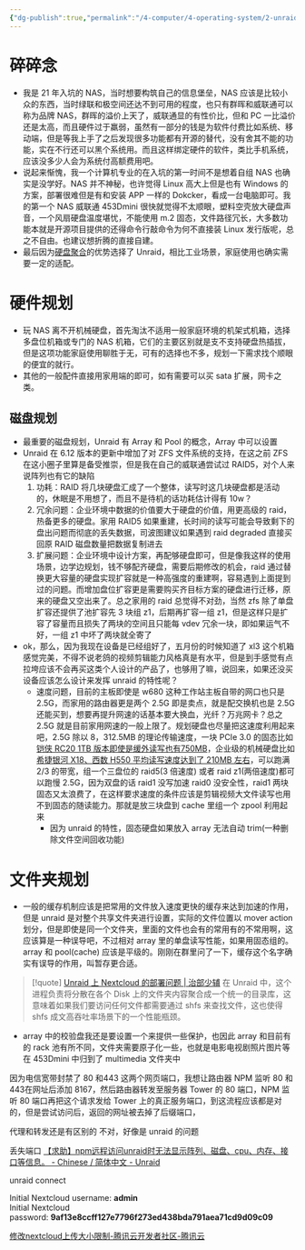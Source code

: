 ```yaml
---
{"dg-publish":true,"permalink":"/4-computer/4-operating-system/2-unraid/1-embrace-unraid/"}
---
```


# 碎碎念
- 我是 21 年入坑的 NAS，当时想要构筑自己的信息堡垒，NAS 应该是比较小众的东西，当时绿联和极空间还达不到可用的程度，也只有群晖和威联通可以称为品牌 NAS，群晖的溢价上天了，威联通显的有性价比，但和 PC 一比溢价还是太高，而且硬件过于羸弱，虽然有一部分的钱是为软件付费比如系统、移动端，但是等我上手了之后发现很多功能都有开源的替代，没有舍其不能的功能，实在不行还可以黑个系统用。而且这样绑定硬件的软件，类比手机系统，应该没多少人会为系统付高额费用吧。
- 说起来惭愧，我一个计算机专业的在入坑的第一时间不是想着自组 NAS 也确实是没学好。NAS 并不神秘，也许觉得 Linux 高大上但是也有 Windows 的方案，部署很难但是有和安装 APP 一样的 Dokcker，看成一台电脑即可。我的第一个 NAS 威联通 453Dmini 很快就觉得不太顺眼，塑料空壳放大硬盘声音，一个风扇硬盘温度堪忧，不能使用 m.2 固态，文件路径冗长，大多数功能本就是开源项目提供的还得命令行敲命令为何不直接装 Linux 发行版呢，总之不自由。也建议想折腾的直接自建。
- 最后因为[硬盘聚合](https://www.jackiewu.top/article/why-unraid-cpu-overloaded-when-downloading-or-writing-files)的优势选择了 Unraid，相比工业场景，家庭使用也确实需要一定的适配。
# 硬件规划
- 玩 NAS 离不开机械硬盘，首先淘汰不适用一般家庭环境的机架式机箱，选择多盘位机箱或专门的 NAS 机箱，它们的主要区别就是支不支持硬盘热插拔，但是这项功能家庭使用聊胜于无，可有的选择也不多，规划一下需求找个顺眼的便宜的就行。
- 其他的一般配件直接用家用端的即可，如有需要可以买 sata 扩展，网卡之类。
## 磁盘规划
- 最重要的磁盘规划，Unraid 有 Array 和 Pool 的概念，Array 中可以设置
- Unraid 在 6.12 版本的更新中增加了对 ZFS 文件系统的支持，在这之前 ZFS 在这小圈子里算是备受推崇，但是我在自己的威联通尝试过 RAID5，对个人来说阵列也有它的缺陷
	1. 功耗：RAID 将几块硬盘汇成了一个整体，读写时这几块硬盘都是活动的，休眠是不用想了，而且不是待机的话功耗估计得有 10w？
	2. 冗余问题：企业环境中数据的价值要大于硬盘的价值，用更高级的 raid，热备更多的硬盘。家用 RAID5 如果重建，长时间的读写可能会导致剩下的盘出问题而彻底的丢失数据，司波图建议如果遇到 raid degraded 直接买回原 RAID 磁盘数量把数据复制进去
	3. 扩展问题：企业环境中设计方案，再配够硬盘即可，但是像我这样的使用场景，边学边规划，钱不够配齐硬盘，需要后期修改的机会，raid 通过替换更大容量的硬盘实现扩容就是一种高强度的重建啊，容易遇到上面提到过的问题。而增加盘位扩容更是需要购买齐目标方案的硬盘进行迁移，原来的硬盘又空出来了。总之家用的 raid 总觉得不对劲，当然 zfs 除了单盘扩容还提供了池扩容先 3 块组 z1，后期再扩容一组 z1，但是这样只是扩容了容量而且损失了两块的空间且只能每 vdev 冗余一块，即如果运气不好，一组 z1 中坏了两块就全寄了
- ok，那么，因为我现在设备是已经组好了，五月份的时候知道了 xl3 这个机箱感觉完美，不得不说老鸽的视频剪辑能力风格真是有水平，但是到手感觉有点拉垮应该不会再买这类个人设计的产品了，也够用了嘛，说回来，如果还没买设备应该怎么设计来发挥 unraid 的特性呢？
	- 速度问题，目前的主板即使是 w680 这种工作站主板自带的网口也只是 2.5G，而家用的路由器更是两个 2.5G 即是卖点，就是配交换机也是 2.5G 还能买到，想要再提升网速的话基本要大换血，光纤？万兆网卡？总之 2.5G 就是目前家用网速的一般上限了。规划硬盘也尽量把这速度利用起来吧，2.5G 除以 8，312.5MB 的理论传输速度，一块 PCIe 3.0 的固态比如[铠侠 RC20 1TB 版本即使是缓外读写也有750MB](https://www.bilibili.com/video/BV1R14y1f7ex/?spm_id_from=333.337.search-card.all.click&vd_source=0e8d5a2d613f40b7bb080c0607a88b1e)，企业级的机械硬盘比如[希捷银河 X18、西数 H550 平均读写速度达到了 210MB 左右](https://www.bilibili.com/video/BV1U8411G7Es/?spm_id_from=333.337.search-card.all.click&vd_source=0e8d5a2d613f40b7bb080c0607a88b1e)，可以跑满 2/3 的带宽，组一个三盘位的 raid5(3 倍速度) 或者 raid z1(两倍速度)都可以跑慢 2.5G，因为双盘的话 raid1 没写加速 raid0 没安全性，raid1 两块固态又太浪费了，在这样要求速度的条件应该是剪辑视频大文件读写也用不到固态的随读能力。那就是放三块盘到 cache 里组一个 zpool 利用起来
		- 因为 unraid 的特性，固态硬盘如果放入 array 无法自动 trim(一种删除文件空间回收功能)
# 文件夹规划
- 一般的缓存机制应该是把常用的文件放入速度更快的缓存来达到加速的作用，但是 unraid 是对整个共享文件夹进行设置，实际的文件位置以 mover action 划分，但是即使是同一个文件夹，里面的文件也会有的常用有的不常用啊，这应该算是一种误导吧，不过相对 array 里的单盘读写性能，如果用固态组的。array 和 pool(cache) 应该是平级的。刚刚在群里问了一下，缓存这个名字确实有误导的作用，叫暂存更合适。

> [!quote] [Unraid 上 Nextcloud 的部署问题 | 治部少辅](https://www.codewoody.com/posts/4155/)
> 在 Unraid 中，这个进程负责将分散在各个 Disk 上的文件夹内容聚合成一个统一的目录库，这意味着如果我们要访问任何文件都需要通过 shfs 来查找文件，这也使得 shfs 成文高吞吐率场景下的一个性能瓶颈。

- array 中的校验盘我还是要设置一个来提供一些保护，也因此 array 和目前有的 rack 池有所不同，文件夹需要原子化一些，也就是电影电视剧照片图片等在 453Dmini 中归到了 multimedia 文件夹中


因为电信宽带封禁了 80 和443 这两个网页端口，我想让路由器 NPM 监听 80 和 443在网址后添加 8167，然后路由器转发至服务器 Tower 的 80 端口，NPM 监听 80 端口再把这个请求发给 Tower 上的真正服务端口，到这流程应该都是对的，但是尝试访问后，返回的网址被去掉了后缀端口，

代理和转发还是有区别的
不对，好像是 unraid 的问题

丢失端口
[【求助】npm远程访问unraid时无法显示阵列、磁盘、cpu、内存、接口等信息。 - Chinese / 简体中文 - Unraid](https://forums.unraid.net/topic/139336-%E3%80%90%E6%B1%82%E5%8A%A9%E3%80%91npm%E8%BF%9C%E7%A8%8B%E8%AE%BF%E9%97%AEunraid%E6%97%B6%E6%97%A0%E6%B3%95%E6%98%BE%E7%A4%BA%E9%98%B5%E5%88%97%E3%80%81%E7%A3%81%E7%9B%98%E3%80%81cpu%E3%80%81%E5%86%85%E5%AD%98%E3%80%81%E6%8E%A5%E5%8F%A3%E7%AD%89%E4%BF%A1%E6%81%AF%E3%80%82/#comment-1262738)


unraid connect


Initial Nextcloud username: **admin**  
Initial Nextcloud password: **9af13e8ccff127e7796f273ed438bda791aea71cd9d09c09**


[修改nextcloud上传大小限制-腾讯云开发者社区-腾讯云](https://cloud.tencent.com/developer/article/2235965)
